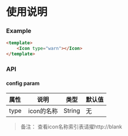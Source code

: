 # 使用说明

### Example

```html
<template>
    <Icon type="warn"></Icon>
</template>

```

### API

#### config param

| 属性  | 说明 | 类型 | 默认值|
| ----- |-----------| -----| -----|
| type | icon的名称 | String | 无 |


>备注： 查看icon名称索引表请擢http://blank
